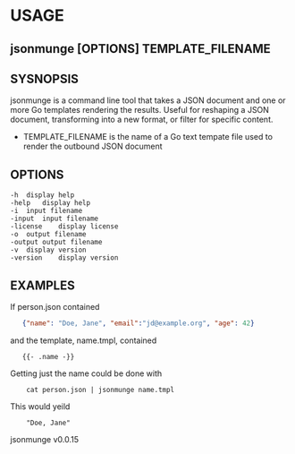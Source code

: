 
# USAGE

## jsonmunge [OPTIONS] TEMPLATE_FILENAME

## SYSNOPSIS

jsonmunge is a command line tool that takes a JSON document and
one or more Go templates rendering the results. Useful for
reshaping a JSON document, transforming into a new format,
or filter for specific content.

+ TEMPLATE_FILENAME is the name of a Go text tempate file used to render
  the outbound JSON document

## OPTIONS

	-h	display help
	-help	display help
	-i	input filename
	-input	input filename
	-license	display license
	-o	output filename
	-output	output filename
	-v	display version
	-version	display version

## EXAMPLES

If person.json contained

```json
   {"name": "Doe, Jane", "email":"jd@example.org", "age": 42}
```

and the template, name.tmpl, contained 

```template
   {{- .name -}}
```

Getting just the name could be done with

```shell
    cat person.json | jsonmunge name.tmpl
```

This would yeild

```csv
    "Doe, Jane"
```


jsonmunge v0.0.15
